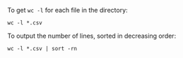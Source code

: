 To get `wc -l` for each file in the directory:

```
wc -l *.csv
```

To output the number of lines, sorted in decreasing order:

```
wc -l *.csv | sort -rn
```
